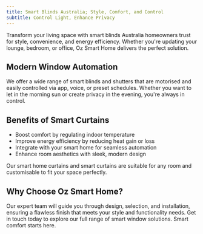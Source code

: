 ```yaml
---
title: Smart Blinds Australia; Style, Comfort, and Control
subtitle: Control Light, Enhance Privacy
---
```


Transform your living space with smart blinds Australia homeowners trust for style, convenience, and energy efficiency. Whether you're updating your lounge, bedroom, or office, Oz Smart Home delivers the perfect solution.

## Modern Window Automation

We offer a wide range of smart blinds and shutters that are motorised and easily controlled via app, voice, or preset schedules. Whether you want to let in the morning sun or create privacy in the evening, you're always in control.

## Benefits of Smart Curtains

*   Boost comfort by regulating indoor temperature
*   Improve energy efficiency by reducing heat gain or loss
*   Integrate with your smart home for seamless automation
*   Enhance room aesthetics with sleek, modern design

Our smart home curtains and smart curtains are suitable for any room and customisable to fit your space perfectly.

## Why Choose Oz Smart Home?

Our expert team will guide you through design, selection, and installation, ensuring a flawless finish that meets your style and functionality needs.
Get in touch today to explore our full range of smart window solutions. Smart comfort starts here.
